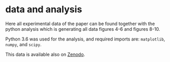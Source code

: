# data and analysis

Here all experimental data of the paper can be found together with the python analysis which is generating all data figures 4-6 and figures 8-10.

Python 3.6 was used for the analysis, and required imports are: `matplotlib`, `numpy`, and `scipy`. 

This data is available also on [Zenodo](https://zenodo.org/records/5145980).
